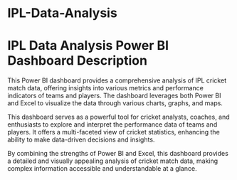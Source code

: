# IPL-Data-Analysis
# IPL Data Analysis Power BI Dashboard Description

This Power BI dashboard provides a comprehensive analysis of IPL cricket match data, offering insights into various metrics and performance indicators of teams and players. The dashboard leverages both Power BI and Excel to visualize the data through various charts, graphs, and maps.

This dashboard serves as a powerful tool for cricket analysts, coaches, and enthusiasts to explore and interpret the performance data of teams and players. It offers a multi-faceted view of cricket statistics, enhancing the ability to make data-driven decisions and insights.

By combining the strengths of Power BI and Excel, this dashboard provides a detailed and visually appealing analysis of cricket match data, making complex information accessible and understandable at a glance.
